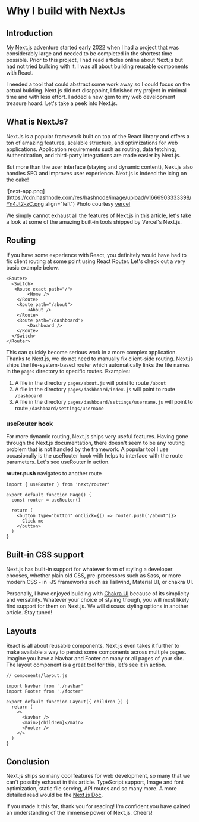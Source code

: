 # Why I build with NextJs

## Introduction
My [Next.js](https://nextjs.org/docs) adventure started early 2022 when I had a project that was considerably large and needed to be completed in the shortest time possible. Prior to this project, I had read articles online about Next.js but had not tried building with it. I was all about building reusable components with React. 

I needed a tool that could abstract some work away so I could focus on the actual building. Next.js did not disappoint, I finished my project in minimal time and with less effort. I added a new gem to my web development treasure hoard. Let's take a peek into Next.js.

## What is NextJs?
NextJs is a popular framework built on top of the React library and offers a ton of amazing features, scalable structure, and optimizations for web applications. Application requirements such as routing, data fetching, Authentication, and third-party integrations are made easier by Next.js. 

But more than the user interface (staying and dynamic content), Next.js also handles SEO and improves user experience. Next.js is indeed the icing on the cake!


![next-app.png](https://cdn.hashnode.com/res/hashnode/image/upload/v1666903333398/Yn4Jt2-zC.png align="left")
Photo courtesy [vercel](https://nextjs.org/learn/foundations/about-nextjs/what-is-nextjs)

We simply cannot exhaust all the features of Next.js in this article, let's take a look at some of the amazing built-in tools shipped by Vercel's Next.js.
  

## Routing
If you have some experience with React, you definitely would have had to fix client routing at some point using React Router. Let's check out a very basic example below.
```
<Router>
  <Switch>
   <Route exact path="/">
        <Home />
    </Route>
    <Route path="/about">
        <About />
    </Route>
    <Route path="/dashboard">
        <Dashboard />
    </Route>
  </Switch>
</Router>

```

This can quickly become serious work in a more complex application. Thanks to Next.js, we do not need to manually fix client-side routing. Next.js ships the file-system-based router which automatically links the file names in the `pages` directory to specific routes. Examples:
1. A file in the directory `pages/about.js` will point to route `/about`
2. A file in the directory `pages/dashboard/index.js` will point to route `/dashboard`
3. A file in the directory `pages/dashboard/settings/username.js` will point to route `/dashboard/settings/username`

### useRouter hook
For more dynamic routing, Next.js ships very useful features. Having gone through the Next.js documentation, there doesn't seem to be any routing problem that is not handled by the framework.
A popular tool I use occasionally is the useRouter hook with helps to interface with the route parameters.
Let's see useRouter in action.

**router.push** navigates to another route
```
import { useRouter } from 'next/router'

export default function Page() {
  const router = useRouter()

  return (
    <button type="button" onClick={() => router.push('/about')}>
      Click me
    </button>
  )
}
```
## Built-in CSS support
Next.js has built-in support for whatever form of styling a developer chooses, whether plain old CSS, pre-processors such as Sass, or more modern CSS - in -JS frameworks such as Tailwind, Material UI, or chakra UI.

Personally, I have enjoyed building with [Chakra UI](https://chakra-ui.com/) because of its simplicity and versatility. Whatever your choice of styling though, you will most likely find support for them on Next.js. We will discuss styling options in another article. Stay tuned! 

## Layouts
React is all about reusable components, Next.js even takes it further to make available a way to persist some components across multiple pages. Imagine you have a Navbar and Footer on many or all pages of your site. The layout component is a great tool for this, let's see it in action.

```
// components/layout.js

import Navbar from './navbar'
import Footer from './footer'

export default function Layout({ children }) {
  return (
    <>
      <Navbar />
      <main>{children}</main>
      <Footer />
    </>
  )
}
```

## Conclusion
Next.js ships so many cool features for web development, so many that we can't possibly exhaust in this article. TypeScript support, Image and font optimization, static file serving, API routes and so many more. A more detailed read would be the [Next.js Doc](https://nextjs.org/docs/).

If you made it this far, thank you for reading! I'm confident you have gained an understanding of the immense power of Next.js. Cheers!